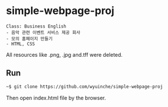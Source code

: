 # simple-webpage-proj

    Class: Business English
    - 음악 관련 이벤트 서비스 제공 회사
    - 모의 홈페이지 만들기
    - HTML, CSS 

All resources like .png, .jpg and.tff were deleted.

## Run

```sh
~$ git clone https://github.com/wyuinche/simple-webpage-proj
```

Then open index.html file by the browser.